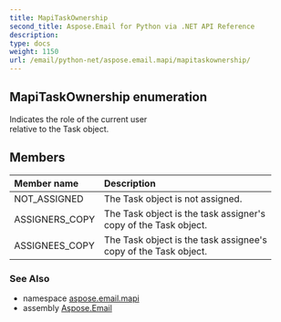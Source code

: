 ```yaml
---
title: MapiTaskOwnership
second_title: Aspose.Email for Python via .NET API Reference
description: 
type: docs
weight: 1150
url: /email/python-net/aspose.email.mapi/mapitaskownership/
---
```


## MapiTaskOwnership enumeration

Indicates the role of the current user <br/>            relative to the Task object.

## Members
| Member name | Description |
| :- | :- |
|NOT_ASSIGNED|The Task object is not assigned.|
|ASSIGNERS_COPY|The Task object is the task assigner's <br/>            copy of the Task object.|
|ASSIGNEES_COPY|The Task object is the task assignee's <br/>            copy of the Task object.|

### See Also

* namespace [aspose.email.mapi](/email/python-net/aspose.email.mapi/)
* assembly [Aspose.Email](/slides/python-net/)

